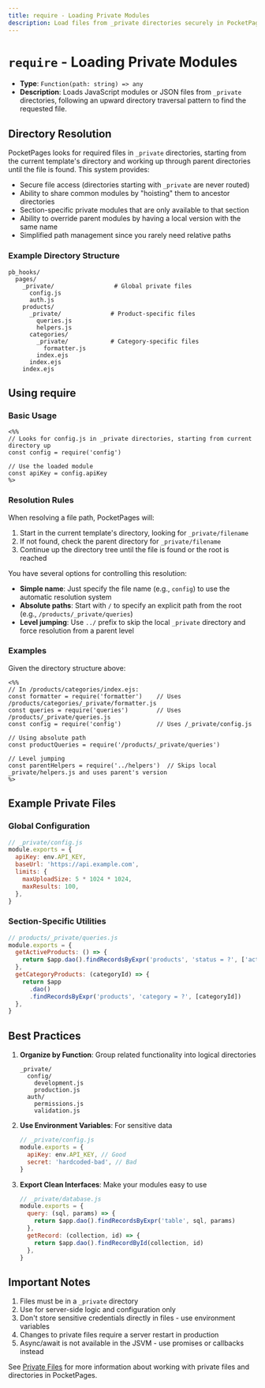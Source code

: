 ```yaml
---
title: require - Loading Private Modules
description: Load files from _private directories securely in PocketPages templates using the require function.
---
```


# `require` - Loading Private Modules

- **Type**: `Function(path: string) => any`
- **Description**: Loads JavaScript modules or JSON files from `_private` directories, following an upward directory traversal pattern to find the requested file.

## Directory Resolution

PocketPages looks for required files in `_private` directories, starting from the current template's directory and working up through parent directories until the file is found. This system provides:

- Secure file access (directories starting with `_private` are never routed)
- Ability to share common modules by "hoisting" them to ancestor directories
- Section-specific private modules that are only available to that section
- Ability to override parent modules by having a local version with the same name
- Simplified path management since you rarely need relative paths

### Example Directory Structure

```
pb_hooks/
  pages/
    _private/                 # Global private files
      config.js
      auth.js
    products/
      _private/              # Product-specific files
        queries.js
        helpers.js
      categories/
        _private/            # Category-specific files
          formatter.js
        index.ejs
      index.ejs
    index.ejs
```

## Using require

### Basic Usage

```ejs
<%%
// Looks for config.js in _private directories, starting from current directory up
const config = require('config')

// Use the loaded module
const apiKey = config.apiKey
%>
```

### Resolution Rules

When resolving a file path, PocketPages will:

1. Start in the current template's directory, looking for `_private/filename`
2. If not found, check the parent directory for `_private/filename`
3. Continue up the directory tree until the file is found or the root is reached

You have several options for controlling this resolution:

- **Simple name**: Just specify the file name (e.g., `config`) to use the automatic resolution system
- **Absolute paths**: Start with `/` to specify an explicit path from the root (e.g., `/products/_private/queries`)
- **Level jumping**: Use `../` prefix to skip the local `_private` directory and force resolution from a parent level

### Examples

Given the directory structure above:

```ejs
<%%
// In /products/categories/index.ejs:
const formatter = require('formatter')    // Uses /products/categories/_private/formatter.js
const queries = require('queries')        // Uses /products/_private/queries.js
const config = require('config')          // Uses /_private/config.js

// Using absolute path
const productQueries = require('/products/_private/queries')

// Level jumping
const parentHelpers = require('../helpers')  // Skips local _private/helpers.js and uses parent's version
%>
```

## Example Private Files

### Global Configuration

```javascript
// _private/config.js
module.exports = {
  apiKey: env.API_KEY,
  baseUrl: 'https://api.example.com',
  limits: {
    maxUploadSize: 5 * 1024 * 1024,
    maxResults: 100,
  },
}
```

### Section-Specific Utilities

```javascript
// products/_private/queries.js
module.exports = {
  getActiveProducts: () => {
    return $app.dao().findRecordsByExpr('products', 'status = ?', ['active'])
  },
  getCategoryProducts: (categoryId) => {
    return $app
      .dao()
      .findRecordsByExpr('products', 'category = ?', [categoryId])
  },
}
```

## Best Practices

1. **Organize by Function**: Group related functionality into logical directories

   ```
   _private/
     config/
       development.js
       production.js
     auth/
       permissions.js
       validation.js
   ```

2. **Use Environment Variables**: For sensitive data

   ```javascript
   // _private/config.js
   module.exports = {
     apiKey: env.API_KEY, // Good
     secret: 'hardcoded-bad', // Bad
   }
   ```

3. **Export Clean Interfaces**: Make your modules easy to use

   ```javascript
   // _private/database.js
   module.exports = {
     query: (sql, params) => {
       return $app.dao().findRecordsByExpr('table', sql, params)
     },
     getRecord: (collection, id) => {
       return $app.dao().findRecordById(collection, id)
     },
   }
   ```

## Important Notes

1. Files must be in a `_private` directory
2. Use for server-side logic and configuration only
3. Don't store sensitive credentials directly in files - use environment variables
4. Changes to private files require a server restart in production
5. Async/await is not available in the JSVM - use promises or callbacks instead

See [Private Files](/docs-next/private-files) for more information about working with private files and directories in PocketPages.
